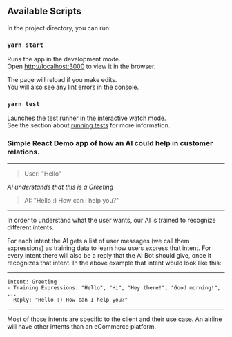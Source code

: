 ## Available Scripts

In the project directory, you can run:

### `yarn start`

Runs the app in the development mode.\
Open [http://localhost:3000](http://localhost:3000) to view it in the browser.

The page will reload if you make edits.\
You will also see any lint errors in the console.

### `yarn test`

Launches the test runner in the interactive watch mode.\
See the section about [running tests](https://facebook.github.io/create-react-app/docs/running-tests) for more information.

### Simple React Demo app of how an AI could help in customer relations.
---
> User: "Hello"

*AI understands that this is a Greeting*

> AI: "Hello :) How can I help you?"
---

In order to understand what the user wants, our AI is trained to recognize different intents. 

For each intent the AI gets a list of user messages (we call them expressions) as training data to learn 
how users express that intent. 
For every intent there will also be a reply that the AI Bot should give, once it recognizes that intent. 
In the above example that intent would look like this:

---
```
Intent: Greeting
- Training Expressions: "Hello", "Hi", "Hey there!", "Good morning!", ...
- Reply: "Hello :) How can I help you?"
```
---

Most of those intents are specific to the client and their use case. An airline will have other intents 
than an eCommerce platform.
